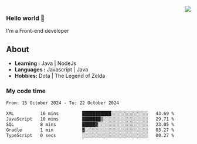 <img align='right' src="https://github-readme-stats.vercel.app/api?username=jumodada&show_icons=true&theme=vue">

### Hello world 👋

I'm a Front-end developer 
    
## About
-  **Learning :** Java | NodeJs
-  **Languages :** Javascript | Java
-  **Hobbies:** Dota | The Legend of Zelda

### My code time

<!--START_SECTION:waka-->

```txt
From: 15 October 2024 - To: 22 October 2024

XML          16 mins         ███████████░░░░░░░░░░░░░░   43.69 %
JavaScript   10 mins         ███████▒░░░░░░░░░░░░░░░░░   29.71 %
SQL          8 mins          █████▓░░░░░░░░░░░░░░░░░░░   23.05 %
Gradle       1 min           ▓░░░░░░░░░░░░░░░░░░░░░░░░   03.27 %
TypeScript   0 secs          ░░░░░░░░░░░░░░░░░░░░░░░░░   00.27 %
```

<!--END_SECTION:waka-->
